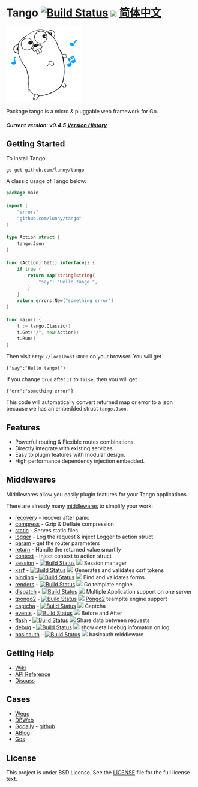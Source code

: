 Tango [![Build Status](https://drone.io/github.com/lunny/tango/status.png)](https://drone.io/github.com/lunny/tango/latest) [![](http://gocover.io/_badge/github.com/lunny/tango)](http://gocover.io/github.com/lunny/tango) [简体中文](README_CN.md)
=======================

![Tango Logo](logo.png)

Package tango is a micro & pluggable web framework for Go.

##### Current version: v0.4.5   [Version History](https://github.com/lunny/tango/releases)

## Getting Started

To install Tango:

    go get github.com/lunny/tango

A classic usage of Tango below:

```go
package main

import (
    "errors"
    "github.com/lunny/tango"
)

type Action struct {
    tango.Json
}

func (Action) Get() interface{} {
    if true {
        return map[string]string{
            "say": "Hello tango!",
        }
    }
    return errors.New("something error")
}

func main() {
    t := tango.Classic()
    t.Get("/", new(Action))
    t.Run()
}
```

Then visit `http://localhost:8000` on your browser. You will get
```
{"say":"Hello tango!"}
```

If you change `true` after `if` to `false`, then you will get
```
{"err":"something error"}
```

This code will automatically convert returned map or error to a json because we has an embedded struct `tango.Json`.

## Features

- Powerful routing & Flexible routes combinations.
- Directly integrate with existing services.
- Easy to plugin features with modular design.
- High performance dependency injection embedded.

## Middlewares 

Middlewares allow you easily plugin features for your Tango applications.

There are already many [middlewares](https://github.com/tango-contrib) to simplify your work:

- [recovery](https://github.com/lunny/tango/wiki/Recovery) - recover after panic
- [compress](https://github.com/lunny/tango/wiki/Compress) - Gzip & Deflate compression
- [static](https://github.com/lunny/tango/wiki/Static) - Serves static files
- [logger](https://github.com/lunny/tango/wiki/Logger) - Log the request & inject Logger to action struct
- [param](https://github.com/lunny/tango/wiki/Params) - get the router parameters
- [return](https://github.com/lunny/tango/wiki/Return) - Handle the returned value smartlly
- [context](https://github.com/lunny/tango/wiki/Context) - Inject context to action struct
- [session](https://github.com/tango-contrib/session) - [![Build Status](https://drone.io/github.com/tango-contrib/session/status.png)](https://drone.io/github.com/tango-contrib/session/latest) [![](http://gocover.io/_badge/github.com/tango-contrib/session)](http://gocover.io/github.com/tango-contrib/session) Session manager
- [xsrf](https://github.com/tango-contrib/xsrf) - [![Build Status](https://drone.io/github.com/tango-contrib/xsrf/status.png)](https://drone.io/github.com/tango-contrib/xsrf/latest) [![](http://gocover.io/_badge/github.com/tango-contrib/xsrf)](http://gocover.io/github.com/tango-contrib/xsrf) Generates and validates csrf tokens
- [binding](https://github.com/tango-contrib/binding) - [![Build Status](https://drone.io/github.com/tango-contrib/binding/status.png)](https://drone.io/github.com/tango-contrib/binding/latest) [![](http://gocover.io/_badge/github.com/tango-contrib/binding)](http://gocover.io/github.com/tango-contrib/binding) Bind and validates forms
- [renders](https://github.com/tango-contrib/renders) - [![Build Status](https://drone.io/github.com/tango-contrib/renders/status.png)](https://drone.io/github.com/tango-contrib/renders/latest) [![](http://gocover.io/_badge/github.com/tango-contrib/renders)](http://gocover.io/github.com/tango-contrib/renders) Go template engine
- [dispatch](https://github.com/tango-contrib/dispatch) - [![Build Status](https://drone.io/github.com/tango-contrib/dispatch/status.png)](https://drone.io/github.com/tango-contrib/dispatch/latest) [![](http://gocover.io/_badge/github.com/tango-contrib/dispatch)](http://gocover.io/github.com/tango-contrib/dispatch) Multiple Application support on one server
- [tpongo2](https://github.com/tango-contrib/tpongo2) - [![Build Status](https://drone.io/github.com/tango-contrib/tpongo2/status.png)](https://drone.io/github.com/tango-contrib/tpongo2/latest) [![](http://gocover.io/_badge/github.com/tango-contrib/tpongo2)](http://gocover.io/github.com/tango-contrib/tpongo2) [Pongo2](https://github.com/flosch/pongo2) teamplte engine support
- [captcha](https://github.com/tango-contrib/captcha) - [![Build Status](https://drone.io/github.com/tango-contrib/captcha/status.png)](https://drone.io/github.com/tango-contrib/captcha/latest) [![](http://gocover.io/_badge/github.com/tango-contrib/captcha)](http://gocover.io/github.com/tango-contrib/captcha) Captcha
- [events](https://github.com/tango-contrib/events) - [![Build Status](https://drone.io/github.com/tango-contrib/events/status.png)](https://drone.io/github.com/tango-contrib/events/latest) [![](http://gocover.io/_badge/github.com/tango-contrib/events)](http://gocover.io/github.com/tango-contrib/events) Before and After
- [flash](https://github.com/tango-contrib/flash) - [![Build Status](https://drone.io/github.com/tango-contrib/flash/status.png)](https://drone.io/github.com/tango-contrib/flash/latest) [![](http://gocover.io/_badge/github.com/tango-contrib/flash)](http://gocover.io/github.com/tango-contrib/flash) Share data between requests
- [debug](https://github.com/tango-contrib/debug) - [![Build Status](https://drone.io/github.com/tango-contrib/debug/status.png)](https://drone.io/github.com/tango-contrib/debug/latest) [![](http://gocover.io/_badge/github.com/tango-contrib/debug)](http://gocover.io/github.com/tango-contrib/debug) show detail debug infomaton on log
- [basicauth](https://github.com/tango-contrib/basicauth) - [![Build Status](https://drone.io/github.com/tango-contrib/basicauth/status.png)](https://drone.io/github.com/tango-contrib/basicauth/latest) [![](http://gocover.io/_badge/github.com/tango-contrib/basicauth)](http://gocover.io/github.com/tango-contrib/basicauth) basicauth middleware

## Getting Help

- [Wiki](https://github.com/lunny/tango/wiki)
- [API Reference](https://gowalker.org/github.com/lunny/tango)
- [Discuss](https://groups.google.com/forum/#!forum/go-tango)

## Cases

- [Wego](https://github.com/go-tango/wego)
- [DBWeb](https://github.com/go-xorm/dbweb)
- [Godaily](http://godaily.org) - [github](https://github.com/godaily/news)
- [ABlog](https://github.com/fuxiaohei/ablog)
- [Gos](https://github.com/go-tango/gos)

## License

This project is under BSD License. See the [LICENSE](LICENSE) file for the full license text.
